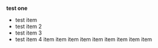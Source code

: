 **test one**

* test item
* test item 2
* test item 3
* test item 4
item
item
item
item
item
item
item
item
item
